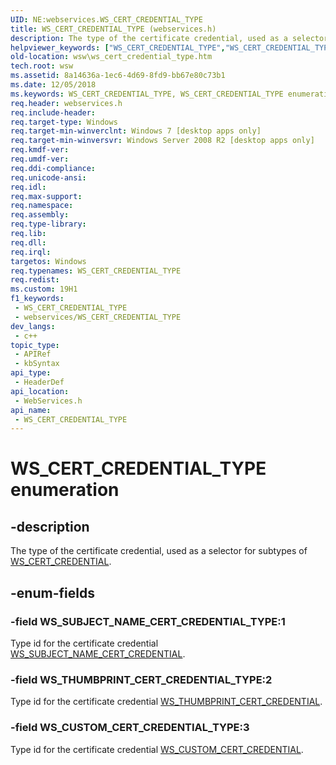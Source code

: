 ```yaml
---
UID: NE:webservices.WS_CERT_CREDENTIAL_TYPE
title: WS_CERT_CREDENTIAL_TYPE (webservices.h)
description: The type of the certificate credential, used as a selector for subtypes of WS_CERT_CREDENTIAL.
helpviewer_keywords: ["WS_CERT_CREDENTIAL_TYPE","WS_CERT_CREDENTIAL_TYPE enumeration [Web Services for Windows]","WS_CUSTOM_CERT_CREDENTIAL_TYPE","WS_SUBJECT_NAME_CERT_CREDENTIAL_TYPE","WS_THUMBPRINT_CERT_CREDENTIAL_TYPE","webservices/WS_CERT_CREDENTIAL_TYPE","webservices/WS_CUSTOM_CERT_CREDENTIAL_TYPE","webservices/WS_SUBJECT_NAME_CERT_CREDENTIAL_TYPE","webservices/WS_THUMBPRINT_CERT_CREDENTIAL_TYPE","wsw.ws_cert_credential_type"]
old-location: wsw\ws_cert_credential_type.htm
tech.root: wsw
ms.assetid: 8a14636a-1ec6-4d69-8fd9-bb67e80c73b1
ms.date: 12/05/2018
ms.keywords: WS_CERT_CREDENTIAL_TYPE, WS_CERT_CREDENTIAL_TYPE enumeration [Web Services for Windows], WS_CUSTOM_CERT_CREDENTIAL_TYPE, WS_SUBJECT_NAME_CERT_CREDENTIAL_TYPE, WS_THUMBPRINT_CERT_CREDENTIAL_TYPE, webservices/WS_CERT_CREDENTIAL_TYPE, webservices/WS_CUSTOM_CERT_CREDENTIAL_TYPE, webservices/WS_SUBJECT_NAME_CERT_CREDENTIAL_TYPE, webservices/WS_THUMBPRINT_CERT_CREDENTIAL_TYPE, wsw.ws_cert_credential_type
req.header: webservices.h
req.include-header: 
req.target-type: Windows
req.target-min-winverclnt: Windows 7 [desktop apps only]
req.target-min-winversvr: Windows Server 2008 R2 [desktop apps only]
req.kmdf-ver: 
req.umdf-ver: 
req.ddi-compliance: 
req.unicode-ansi: 
req.idl: 
req.max-support: 
req.namespace: 
req.assembly: 
req.type-library: 
req.lib: 
req.dll: 
req.irql: 
targetos: Windows
req.typenames: WS_CERT_CREDENTIAL_TYPE
req.redist: 
ms.custom: 19H1
f1_keywords:
 - WS_CERT_CREDENTIAL_TYPE
 - webservices/WS_CERT_CREDENTIAL_TYPE
dev_langs:
 - c++
topic_type:
 - APIRef
 - kbSyntax
api_type:
 - HeaderDef
api_location:
 - WebServices.h
api_name:
 - WS_CERT_CREDENTIAL_TYPE
---
```


# WS_CERT_CREDENTIAL_TYPE enumeration


## -description

The type of the certificate credential, used as a selector for
subtypes of <a href="/windows/desktop/api/webservices/ns-webservices-ws_cert_credential">WS_CERT_CREDENTIAL</a>.

## -enum-fields

### -field WS_SUBJECT_NAME_CERT_CREDENTIAL_TYPE:1

Type id for the certificate credential <a href="/windows/win32/api/webservices/ns-webservices-ws_subject_name_cert_credential">WS_SUBJECT_NAME_CERT_CREDENTIAL</a>.

### -field WS_THUMBPRINT_CERT_CREDENTIAL_TYPE:2

Type id for the certificate credential <a href="/windows/win32/api/webservices/ns-webservices-ws_thumbprint_cert_credential">WS_THUMBPRINT_CERT_CREDENTIAL</a>.

### -field WS_CUSTOM_CERT_CREDENTIAL_TYPE:3

Type id for the certificate credential <a href="/windows/desktop/api/webservices/ns-webservices-ws_custom_cert_credential">WS_CUSTOM_CERT_CREDENTIAL</a>.

